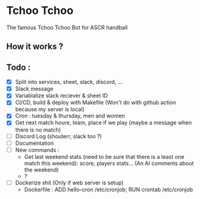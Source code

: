 # Tchoo Tchoo

The famous Tchoo Tchoo Bot for ASCR handball

## How it works ? 

## Todo :
- [x] Split into services, sheet, slack, discord, ...
- [x] Slack message
- [x] Variablalize slack reciever & sheet ID
- [x] CI/CD, build & deploy with Makefile (Won't do with github action because my server is local)
- [x] Cron : tuesday & thursday, men and women
- [x] Get next match houre, team, place if we play (maybe a message when there is no match)
- [ ] Discord Log (shouterr, slack too ?)
- [ ] Documentation
- [ ] New commands :
  - Get last weekend stats (need to be sure that there is a least one match this weekend): score, players stats... (An AI comments about the weekend)
  - ?
- [ ] Dockerize shit (Only if web server is setup)
  - Dockerfile : ADD hello-cron /etc/cronjob; RUN crontab /etc/cronjob
